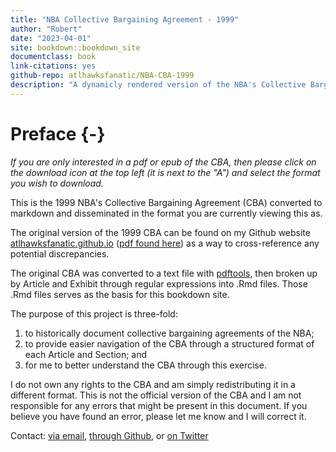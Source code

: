 ```yaml
--- 
title: "NBA Collective Bargaining Agreement - 1999"
author: "Robert"
date: "2023-04-01"
site: bookdown::bookdown_site
documentclass: book
link-citations: yes
github-repo: atlhawksfanatic/NBA-CBA-1999
description: "A dynamicly rendered version of the NBA's Collective Bargaining Agreement."
---
```


# Preface {-}

*If you are only interested in a pdf or epub of the CBA, then please click on the download icon at the top left (it is next to the "A") and select the format you wish to download.*

This is the 1999 NBA's Collective Bargaining Agreement (CBA) converted to markdown and disseminated in the format you are currently viewing this as.

The original version of the 1999 CBA can be found on my Github website [atlhawksfanatic.github.io](https://atlhawksfanatic.github.io/) ([pdf found here](https://github.com/atlhawksfanatic/atlhawksfanatic.github.io/raw/master/research/CBA/1999-NBA-NBPA-Collective-Bargaining-Agreement.pdf)) as a way to cross-reference any potential discrepancies.

The original CBA was converted to a text file with [pdftools](https://github.com/ropensci/pdftools), then broken up by Article and Exhibit through regular expressions into .Rmd files. Those .Rmd files serves as the basis for this bookdown site. 

The purpose of this project is three-fold:

1. to historically document collective bargaining agreements of the NBA;
2. to provide easier navigation of the CBA through a structured format of each Article and Section; and
3. for me to better understand the CBA through this exercise.

I do not own any rights to the CBA and am simply redistributing it in a different format. This is not the official version of the CBA and I am not responsible for any errors that might be present in this document. If you believe you have found an error, please let me know and I will correct it.

Contact: [via email](atlhawksfanatic@gmail.com), [through Github](https://github.com/atlhawksfanatic), or [on Twitter](https://twitter.com/atlhawksfanatic)
